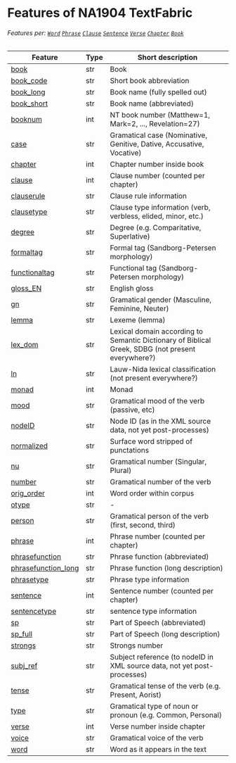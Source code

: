 # Features of NA1904 TextFabric
###### Features per: [`Word`](wordnodefeatures.md) [`Phrase`](phrasenodefeatures.md) [`Clause`](clausenodefeatures.md) [`Sentence`](sentencenodefeatures.md) [`Verse`](versenodefeatures.md) [`Chapter`](chapternodefeatures.md) [`Book`](booknodefeatures.md)

Feature | Type | Short description
--- | --- | ---
[book](book.md) | str | Book
[book_code](book_code.md) | str | Short book abbreviation
[book_long](book_long.md) | str |  Book name (fully spelled out)
[book_short](book_short.md) | str | Book name (abbreviated)
[booknum](booknum.md) | int |  NT book number (Matthew=1, Mark=2, ..., Revelation=27)
[case](case.md) | str | Gramatical case (Nominative, Genitive, Dative, Accusative, Vocative)
[chapter](chapter.md) | int | Chapter number inside book
[clause](clause.md) | int | Clause number (counted per chapter)
[clauserule](clauserule.md) | str | Clause rule information
[clausetype](clausetype.md) | str | Clause type information (verb, verbless, elided, minor, etc.)
[degree](degree.md) | str | Degree (e.g. Comparitative, Superlative)
[formaltag](formaltag.md) | str | Formal tag (Sandborg-Petersen morphology)
[functionaltag](functionaltag.md) | str | Functional tag (Sandborg-Petersen morphology)
[gloss_EN](gloss_EN.md) | str | English gloss
[gn](gn.md) | str | Gramatical gender (Masculine, Feminine, Neuter)
[lemma](lemma.md) | str | Lexeme (lemma)
[lex_dom](lex_dom.md) | str | Lexical domain according to Semantic Dictionary of Biblical Greek, SDBG (not present everywhere?)
[ln](ln.md) | str | Lauw-Nida lexical classification (not present everywhere?)
[monad](monad.md) | int | Monad
[mood](mood.md) | str | Gramatical mood of the verb (passive, etc)
[nodeID](nodeID.md) | str | Node ID (as in the XML source data, not yet post-processes)
[normalized](normalized.md) | str | Surface word stripped of punctations
[nu](nu.md) | str | Gramatical number (Singular, Plural)
[number](number.md) | str | Gramatical number of the verb
[orig_order](orig_order.md) | int | Word order within corpus
[otype](otype.md) | str | - 
[person](person.md) | str | Gramatical person of the verb (first, second, third)
[phrase](phrase.md) | int | Phrase number (counted per chapter)
[phrasefunction](phrasefunction.md) | str | Phrase function (abbreviated)
[phrasefunction_long](phrasefunction_long.md) | str | Phrase function (long description)
[phrasetype](phrasetype.md) | str | Phrase type information
[sentence](sentence.md) | int | Sentence number (counted per chapter)
[sentencetype](sentencetype.md) | str |  sentence type information
[sp](sp.md) | str | Part of Speech (abbreviated)
[sp_full](sp_full.md) | str | Part of Speech (long description)
[strongs](strongs.md) | str | Strongs number
[subj_ref](subj_ref.md) | str | Subject reference (to nodeID in XML source data, not yet post-processes)
[tense](tense.md) | str | Gramatical tense of the verb (e.g. Present, Aorist)
[type](type.md) | str | Gramatical type of noun or pronoun (e.g. Common, Personal)
[verse](verse.md) | int | Verse number inside chapter
[voice](voice.md) | str | Gramatical voice of the verb
[word](word.md) | str | Word as it appears in the text

